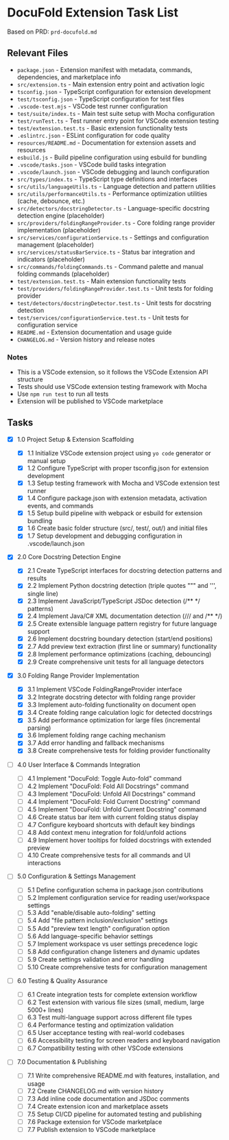 # DocuFold Extension Task List

Based on PRD: `prd-docufold.md`

## Relevant Files

- `package.json` - Extension manifest with metadata, commands, dependencies, and marketplace info
- `src/extension.ts` - Main extension entry point and activation logic
- `tsconfig.json` - TypeScript configuration for extension development
- `test/tsconfig.json` - TypeScript configuration for test files
- `.vscode-test.mjs` - VSCode test runner configuration
- `test/suite/index.ts` - Main test suite setup with Mocha configuration
- `test/runTest.ts` - Test runner entry point for VSCode extension testing
- `test/extension.test.ts` - Basic extension functionality tests
- `.eslintrc.json` - ESLint configuration for code quality
- `resources/README.md` - Documentation for extension assets and resources
- `esbuild.js` - Build pipeline configuration using esbuild for bundling
- `.vscode/tasks.json` - VSCode build tasks integration
- `.vscode/launch.json` - VSCode debugging and launch configuration
- `src/types/index.ts` - TypeScript type definitions and interfaces
- `src/utils/languageUtils.ts` - Language detection and pattern utilities
- `src/utils/performanceUtils.ts` - Performance optimization utilities (cache, debounce, etc.)
- `src/detectors/docstringDetector.ts` - Language-specific docstring detection engine (placeholder)
- `src/providers/foldingRangeProvider.ts` - Core folding range provider implementation (placeholder)
- `src/services/configurationService.ts` - Settings and configuration management (placeholder)
- `src/services/statusBarService.ts` - Status bar integration and indicators (placeholder)
- `src/commands/foldingCommands.ts` - Command palette and manual folding commands (placeholder)
- `test/extension.test.ts` - Main extension functionality tests
- `test/providers/foldingRangeProvider.test.ts` - Unit tests for folding provider
- `test/detectors/docstringDetector.test.ts` - Unit tests for docstring detection
- `test/services/configurationService.test.ts` - Unit tests for configuration service
- `README.md` - Extension documentation and usage guide
- `CHANGELOG.md` - Version history and release notes

### Notes

- This is a VSCode extension, so it follows the VSCode Extension API structure
- Tests should use VSCode extension testing framework with Mocha
- Use `npm run test` to run all tests
- Extension will be published to VSCode marketplace

## Tasks

- [x] 1.0 Project Setup & Extension Scaffolding

  - [x] 1.1 Initialize VSCode extension project using `yo code` generator or manual setup
  - [x] 1.2 Configure TypeScript with proper tsconfig.json for extension development
  - [x] 1.3 Setup testing framework with Mocha and VSCode extension test runner
  - [x] 1.4 Configure package.json with extension metadata, activation events, and commands
  - [x] 1.5 Setup build pipeline with webpack or esbuild for extension bundling
  - [x] 1.6 Create basic folder structure (src/, test/, out/) and initial files
  - [x] 1.7 Setup development and debugging configuration in .vscode/launch.json

- [x] 2.0 Core Docstring Detection Engine

  - [x] 2.1 Create TypeScript interfaces for docstring detection patterns and results
  - [x] 2.2 Implement Python docstring detection (triple quotes """ and ''', single line)
  - [x] 2.3 Implement JavaScript/TypeScript JSDoc detection (/\*\* \*/ patterns)
  - [x] 2.4 Implement Java/C# XML documentation detection (/// and /\*\* \*/)
  - [x] 2.5 Create extensible language pattern registry for future language support
  - [x] 2.6 Implement docstring boundary detection (start/end positions)
  - [x] 2.7 Add preview text extraction (first line or summary) functionality
  - [x] 2.8 Implement performance optimizations (caching, debouncing)
  - [x] 2.9 Create comprehensive unit tests for all language detectors

- [x] 3.0 Folding Range Provider Implementation

  - [x] 3.1 Implement VSCode FoldingRangeProvider interface
  - [x] 3.2 Integrate docstring detector with folding range provider
  - [x] 3.3 Implement auto-folding functionality on document open
  - [x] 3.4 Create folding range calculation logic for detected docstrings
  - [x] 3.5 Add performance optimization for large files (incremental parsing)
  - [x] 3.6 Implement folding range caching mechanism
  - [x] 3.7 Add error handling and fallback mechanisms
  - [x] 3.8 Create comprehensive tests for folding provider functionality

- [ ] 4.0 User Interface & Commands Integration

  - [ ] 4.1 Implement "DocuFold: Toggle Auto-fold" command
  - [ ] 4.2 Implement "DocuFold: Fold All Docstrings" command
  - [ ] 4.3 Implement "DocuFold: Unfold All Docstrings" command
  - [ ] 4.4 Implement "DocuFold: Fold Current Docstring" command
  - [ ] 4.5 Implement "DocuFold: Unfold Current Docstring" command
  - [ ] 4.6 Create status bar item with current folding status display
  - [ ] 4.7 Configure keyboard shortcuts with default key bindings
  - [ ] 4.8 Add context menu integration for fold/unfold actions
  - [ ] 4.9 Implement hover tooltips for folded docstrings with extended preview
  - [ ] 4.10 Create comprehensive tests for all commands and UI interactions

- [ ] 5.0 Configuration & Settings Management

  - [ ] 5.1 Define configuration schema in package.json contributions
  - [ ] 5.2 Implement configuration service for reading user/workspace settings
  - [ ] 5.3 Add "enable/disable auto-folding" setting
  - [ ] 5.4 Add "file pattern inclusion/exclusion" settings
  - [ ] 5.5 Add "preview text length" configuration option
  - [ ] 5.6 Add language-specific behavior settings
  - [ ] 5.7 Implement workspace vs user settings precedence logic
  - [ ] 5.8 Add configuration change listeners and dynamic updates
  - [ ] 5.9 Create settings validation and error handling
  - [ ] 5.10 Create comprehensive tests for configuration management

- [ ] 6.0 Testing & Quality Assurance

  - [ ] 6.1 Create integration tests for complete extension workflow
  - [ ] 6.2 Test extension with various file sizes (small, medium, large 5000+ lines)
  - [ ] 6.3 Test multi-language support across different file types
  - [ ] 6.4 Performance testing and optimization validation
  - [ ] 6.5 User acceptance testing with real-world codebases
  - [ ] 6.6 Accessibility testing for screen readers and keyboard navigation
  - [ ] 6.7 Compatibility testing with other VSCode extensions

- [ ] 7.0 Documentation & Publishing
  - [ ] 7.1 Write comprehensive README.md with features, installation, and usage
  - [ ] 7.2 Create CHANGELOG.md with version history
  - [ ] 7.3 Add inline code documentation and JSDoc comments
  - [ ] 7.4 Create extension icon and marketplace assets
  - [ ] 7.5 Setup CI/CD pipeline for automated testing and publishing
  - [ ] 7.6 Package extension for VSCode marketplace
  - [ ] 7.7 Publish extension to VSCode marketplace
